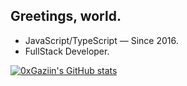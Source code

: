 ## Greetings, world.

- JavaScript/TypeScript — Since 2016.
- FullStack Developer.

[![0xGaziin's GitHub stats](https://github-readme-stats.vercel.app/api?username=0xGaziin)](https://github.com/0xGaziin/github-readme-stats)
